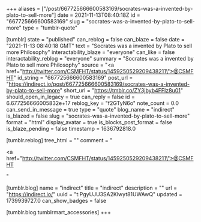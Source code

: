 +++
aliases = ["/post/667725666600583169/socrates-was-a-invented-by-plato-to-sell-more"]
date = 2021-11-13T08:40:18Z
id = "667725666600583169"
slug = "socrates-was-a-invented-by-plato-to-sell-more"
type = "tumblr-quote"

[tumblr]
state = "published"
can_reblog = false
can_blaze = false
date = "2021-11-13 08:40:18 GMT"
text = "Socrates was a invented by Plato to sell more Philosophy"
interactability_blaze = "everyone"
can_like = false
interactability_reblog = "everyone"
summary = "Socrates was a invented by Plato to sell more Philosophy"
source = "<a href=\"http://twitter.com/CSMFHT/status/1459250529209438211\">@CSMFHT</a>"
id_string = "667725666600583169"
post_url = "https://indirect.io/post/667725666600583169/socrates-was-a-invented-by-plato-to-sell-more"
short_url = "https://tmblr.co/ZY3jbyb4FFIz8u01"
should_open_in_legacy = true
can_reply = false
id = 6.677256666005832e+17
reblog_key = "f2GTyN6o"
note_count = 0.0
can_send_in_message = true
type = "quote"
blog_name = "indirect"
is_blazed = false
slug = "socrates-was-a-invented-by-plato-to-sell-more"
format = "html"
display_avatar = true
is_blocks_post_format = false
is_blaze_pending = false
timestamp = 1636792818.0

[tumblr.reblog]
tree_html = ""
comment = "<p><a href=\"http://twitter.com/CSMFHT/status/1459250529209438211\">@CSMFHT</a></p>"

[tumblr.blog]
name = "indirect"
title = "indirect"
description = ""
url = "https://indirect.io/"
uuid = "t:PgyUJU3SA2Klwyt81UWAwQ"
updated = 1739939727.0
can_show_badges = false

[tumblr.blog.tumblrmart_accessories]
+++
